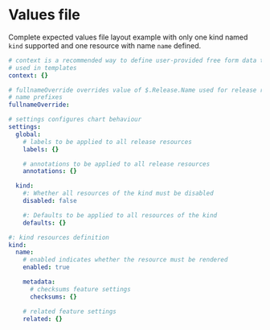 # Values file

Complete expected values file layout example with only one kind named `kind`
supported and one resource with name `name` defined.

```yaml
# context is a recommended way to define user-provided free form data to be
# used in templates
context: {}

# fullnameOverride overrides value of $.Release.Name used for release resources
# name prefixes
fullnameOverride:

# settings configures chart behaviour
settings:
  global:
    # labels to be applied to all release resources
    labels: {}

    # annotations to be applied to all release resources
    annotations: {}

  kind:
    #: Whether all resources of the kind must be disabled
    disabled: false

    #: Defaults to be applied to all resources of the kind
    defaults: {}

#: kind resources definition
kind:
  name:
    # enabled indicates whether the resource must be rendered
    enabled: true

    metadata:
      # checksums feature settings
      checksums: {}

    # related feature settings
    related: {}
```
